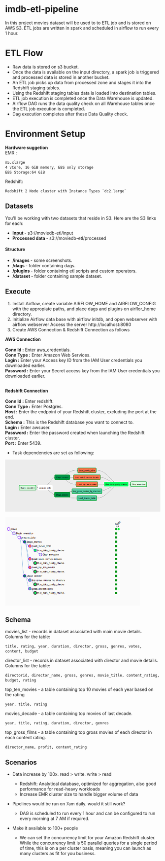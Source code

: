 # imdb-etl-pipeline

In this project movies dataset will be used to to ETL job and is stored on AWS S3. ETL jobs are written in spark and scheduled in airflow to run every 1 hour.

# ETL Flow

* Raw data is stored on s3 bucket.
* Once the data is available on the input directory, a spark job is triggered and processed data is stored in another bucket.
* An ETL job picks up data from processed zone and stages it into the Redshift staging tables.
* Using the Redshift staging tables data is loaded into destination tables.
* ETL job execution is completed once the Data Warehouse is updated.
* Airflow DAG runs the data quality check on all Warehouse tables once the ETL job execution is completed.
* Dag execution completes after these Data Quality check.

# Environment Setup

<b>Hardware suggetion </b> <br>
EMR :

    m5.xlarge
    4 vCore, 16 GiB memory, EBS only storage
    EBS Storage:64 GiB
    
Redshift:   

    Redshift 2 Node cluster with Instance Types `dc2.large`  
    

## Datasets

You'll be working with two datasets that reside in S3. Here are the S3 links for each:

* <b> Input </b> - s3://moviedb-etl/input
* <b> Processed data </b> - s3://moviedb-etl/processed

#### Structure
* <b> /images </b> - some screenshots.
* <b> /dags </b> - folder containing dags.
* <b> /plugins </b> - folder containing etl scripts and custom operators. 
* <b> /dataset </b> - folder containing sample dataset.

    
## Execute

1. Install Airflow, create variable AIRFLOW_HOME and AIRFLOW_CONFIG with the appropiate paths, and place dags and plugins on airflor_home directory.
2. Initialize Airflow data base with airflow initdb, and open webserver with airflow webserver
Access the server http://localhost:8080 
3. Create AWS Connection & Redshift Connection as follows

**AWS Connection**<br><br>
<b>Conn Id :</b> Enter aws_credentials. <br>
<b>Conn Type :</b> Enter Amazon Web Services. <br>
<b>Login :</b> Enter your Access key ID from the IAM User credentials you downloaded earlier. <br>
<b>Password :</b> Enter your Secret access key from the IAM User credentials you downloaded earlier. <br><br>

**Redshift Connection**<br><br>
<b>Conn Id :</b> Enter redshift. <br>
<b>Conn Type :</b> Enter Postgres. <br>
<b>Host :</b> Enter the endpoint of your Redshift cluster, excluding the port at the end.  <br>
<b>Schema :</b> This is the Redshift database you want to connect to. <br>
<b>Login :</b> Enter awsuser. <br>
<b>Password :</b> Enter the password created when launching the Redshift cluster. <br>
<b>Port :</b> Enter 5439. <br>

* Task dependencies are set as following:

![imgs/flow1](images/dags.png)

![imgs/flow1](images/dags2.png)

## Schema

movies_list - records in dataset associated with main movie details. Columns for the table:

    title, rating, year, duration, director, gross, genres, votes, content, budget
    
director_list - records in dataset associated with director and movie details. Columns for the table:

    directorid, director_name, gross, genres, movie_title, content_rating, budget, rating
    
top_ten_movies - a table containing top 10 movies of each year based on the rating

    year, title, rating
    
movies_decade - a table containing top movies of last decade.

    year, title, rating, duration, director, genres
    
top_gross_films - a table containing top gross movies of each director in each content rating.

    director_name, profit, content_rating


## Scenarios

-   Data increase by 100x. read > write. write > read
    
    -   Redshift: Analytical database, optimized for aggregation, also good performance for read-heavy workloads
    -   Increase EMR cluster size to handle bigger volume of data

-   Pipelines would be run on 7am daily. would it still work?
    
    -   DAG is scheduled to run every 1 hour and can be configured to run every morning at 7 AM if required. 
    
-   Make it available to 100+ people
    -   We can set the concurrency limit for your Amazon Redshift cluster. While the concurrency limit is 50 parallel queries for a single period of time, this is on a per cluster basis, meaning you can launch as many clusters as fit for you business.
 
